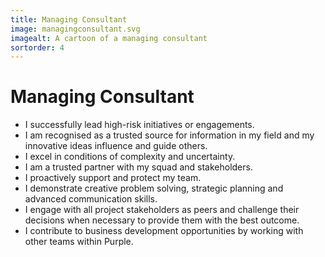 ```yaml
---
title: Managing Consultant
image: managingconsultant.svg
imagealt: A cartoon of a managing consultant
sortorder: 4
---
```


# Managing Consultant

- I successfully lead high-risk initiatives or engagements.
- I am recognised as a trusted source for information in my field and my innovative ideas influence and guide others.
- I excel in conditions of complexity and uncertainty.
- I am a trusted partner with my squad and stakeholders.
- I proactively support and protect my team.
- I demonstrate creative problem solving, strategic planning and advanced communication skills.
- I engage with all project stakeholders as peers and challenge their decisions when necessary to provide them with the best outcome.
- I contribute to business development opportunities by working with other teams within Purple.
